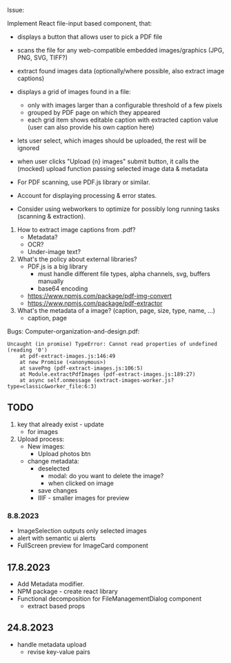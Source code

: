 Issue:

Implement React file-input based component, that:
- displays a button that allows user to pick a PDF file
- scans the file for any web-compatible embedded images/graphics (JPG, PNG, SVG, TIFF?)
- extract found images data (optionally/where possible, also extract image captions)
- displays a grid of images found in a file:
    - only with images larger than a configurable threshold of a few pixels
    - grouped by PDF page on which they appeared
    - each grid item shows editable caption with extracted caption value (user can also provide his own caption here)
- lets user select, which images should be uploaded, the rest will be ignored
- when user clicks "Upload {n} images" submit button, it calls the (mocked) upload function passing selected image data & metadata

- For PDF scanning, use PDF.js library or similar.
- Account for displaying processing & error states.
- Consider using webworkers to optimize for possibly long running tasks (scanning & extraction).

1. How to extract image captions from .pdf?
    - Metadata?
    - OCR?
    - Under-image text?
2. What's the policy about external libraries?
    - PDF.js is a big library
        - must handle different file types, alpha channels, svg, buffers manually
        - base64 encoding
    - https://www.npmjs.com/package/pdf-img-convert
    - https://www.npmjs.com/package/pdf-extractor
3. What's the metadata of a image? (caption, page, size, type, name, ...)
    - caption, page

Bugs:
Computer-organization-and-design.pdf:
```
Uncaught (in promise) TypeError: Cannot read properties of undefined (reading '0')
    at pdf-extract-images.js:146:49
    at new Promise (<anonymous>)
    at savePng (pdf-extract-images.js:106:5)
    at Module.extractPdfImages (pdf-extract-images.js:189:27)
    at async self.onmessage (extract-images-worker.js?type=classic&worker_file:6:3)
```


## TODO
1. key that already exist - update
    - for images
2. Upload process:
    - New images:
        - Upload photos btn
    - change metadata:
        - deselected
            - modal: do you want to delete the image?
            - when clicked on image
        - save changes
        - IIIF - smaller images for preview

### 8.8.2023
- ImageSelection outputs only selected images
- alert with semantic ui alerts
- FullScreen preview for ImageCard component


## 17.8.2023
- Add Metadata modifier.
- NPM package - create react library
- Functional decomposition for FileManagementDialog component
  - extract based props

## 24.8.2023
- handle metadata upload
  - revise key-value pairs